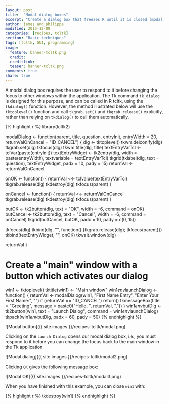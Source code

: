 ```yaml
---
layout: post
title:  "Modal dialog boxes"
excerpt: "Create a dialog box that freezes R until it is closed (modal)."
author: james_and_philippe
modified: 2015-12-09
categories: [recipes, tcltk]
section: "Basic techniques"
tags: [tcltk, GUI, programming]
image:
  feature: banner-tcltk.png
  credit: 
  creditlink: 
  teaser: banner-tcltk.png
comments: true
share: true
---
```


A modal dialog box requires the user to respond to it before changing the focus to other windows within the application. The Tk command `tk_dialog` is designed for this purpose, and can be called in R tcltk, using the `tkdialog()` function. However, the method illustrated below will use the `tktoplevel()` function and call `tkgrab.set()` and `tkgrab.release()` explicitly, rather than relying on `tkdialog()` to call them automatically.


{% highlight r %}
library(tcltk2)

modalDialog <- function(parent, title, question, entryInit, entryWidth = 20,
returnValOnCancel = "ID_CANCEL") {
  dlg <- tktoplevel()
  tkwm.deiconify(dlg)
  tkgrab.set(dlg)
  tkfocus(dlg)
  tkwm.title(dlg, title)
  textEntryVarTcl <- tclVar(paste(entryInit))
  textEntryWidget <- tk2entry(dlg, width = paste(entryWidth),
    textvariable = textEntryVarTcl)
  tkgrid(tklabel(dlg, text = question), textEntryWidget, padx = 10, pady = 15)
  returnVal <- returnValOnCancel
  
  onOK <- function() {
    returnVal <<- tclvalue(textEntryVarTcl)
    tkgrab.release(dlg)
    tkdestroy(dlg)
    tkfocus(parent)
  }
  
  onCancel <- function() {
    returnVal <<- returnValOnCancel
    tkgrab.release(dlg)
    tkdestroy(dlg)
    tkfocus(parent)
  }
  
  butOK <- tk2button(dlg, text = "OK", width = -6, command = onOK)
  butCancel <- tk2button(dlg, text = "Cancel", width = -6, command = onCancel)
  tkgrid(butCancel, butOK, padx = 10, pady = c(0, 15))
  
  tkfocus(dlg)
  tkbind(dlg, "<Destroy>", function() {tkgrab.release(dlg); tkfocus(parent)})
  tkbind(textEntryWidget, "<Return>", onOK)
  tkwait.window(dlg)
  
  returnVal
}

# Create a "main" window with a button which activates our dialog
win1 <- tktoplevel()
tktitle(win1) <- "Main window"
win1$env$launchDialog <- function() {
  returnVal <- modalDialog(win1, "First Name Entry", "Enter Your First Name:", "")
  if (returnVal == "ID_CANCEL") return()
  tkmessageBox(title = "Greeting",
    message = paste0("Hello, ", returnVal, "."))
}
win1$env$butDlg <- tk2button(win1, text = "Launch Dialog",
  command = win1$env$launchDialog)
tkpack(win1$env$butDlg, padx = 60, pady = 50)
{% endhighlight %}

![Modal button]({{ site.images }}/recipes-tcltk/modal.png)

Clicking on the `Launch Dialog` opens our modal dialog box, i.e., you must respond to it before you can change the focus back to the main window in the Tk application.

![Modal dialog]({{ site.images }}/recipes-tcltk/modal2.png)

Clicking `OK` gives the following message box:

![Modal OK]({{ site.images }}/recipes-tcltk/modal3.png)

When you have finished with this example, you can close `win1` with:


{% highlight r %}
tkdestroy(win1)
{% endhighlight %}

